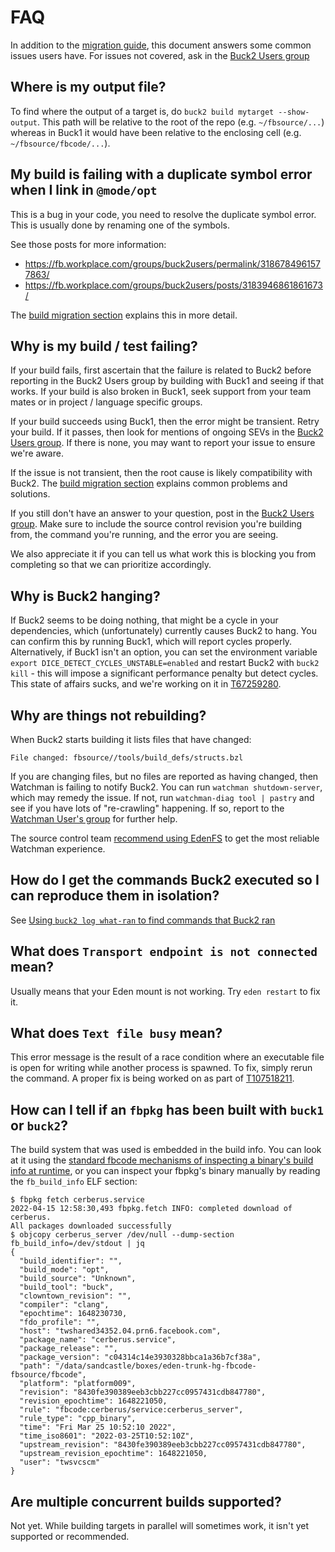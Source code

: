 # FAQ

In addition to the [migration guide](migration_guide.md), this document answers some common issues users have. For issues not covered, ask in the [Buck2 Users group][buck2_users]

## Where is my output file?

To find where the output of a target is, do `buck2 build mytarget --show-output`. This path will be relative to the root of the repo (e.g. `~/fbsource/...`) whereas in Buck1 it would have been relative to the enclosing cell (e.g. `~/fbsource/fbcode/...`).

## My build is failing with a duplicate symbol error when I link in `@mode/opt`

This is a bug in your code, you need to resolve the duplicate symbol error. This is usually done by renaming one of the symbols.

See those posts for more information:

- https://fb.workplace.com/groups/buck2users/permalink/3186784961577863/
- https://fb.workplace.com/groups/buck2users/posts/3183946861861673/

The [build migration section](migration_guide.md#other-changes) explains this in more detail.

## Why is my build  / test failing?

If your build fails, first ascertain that the failure is related to Buck2 before reporting in the Buck2 Users group by building with Buck1 and seeing if that works. If your build is also broken in Buck1, seek support from your team mates or in project / language specific groups.

If your build succeeds using Buck1, then the error might be transient. Retry your build. If it passes, then look for mentions of ongoing SEVs in the [Buck2 Users group][buck2_users]. If there is none, you may want to report your issue to ensure we're aware.

If the issue is not transient, then the root cause is likely compatibility with Buck2. The [build migration section](migration_guide.md#build-migration) explains common problems and solutions.

If you still don't have an answer to your question, post in the [Buck2 Users group][buck2_users]. Make sure to include the source control revision you're building from, the command you're running, and the error you are seeing.

We also appreciate it if you can tell us what work this is blocking you from completing so that we can prioritize accordingly.

## Why is Buck2 hanging?

If Buck2 seems to be doing nothing, that might be a cycle in your dependencies, which (unfortunately) currently causes Buck2 to hang. You can confirm this by running Buck1, which will report cycles properly. Alternatively, if Buck1 isn't an option, you can set the environment variable `export DICE_DETECT_CYCLES_UNSTABLE=enabled` and restart Buck2 with `buck2 kill` - this will impose a significant performance penalty but detect cycles. This state of affairs sucks, and we're working on it in [T67259280](https://www.internalfb.com/tasks/?t=67259280).

## Why are things not rebuilding?

When Buck2 starts building it lists files that have changed:

```shell
File changed: fbsource//tools/build_defs/structs.bzl
```

If you are changing files, but no files are reported as having changed, then Watchman is failing to notify Buck2. You can run `watchman shutdown-server`, which may remedy the issue. If not, run `watchman-diag tool | pastry` and see if you have lots of "re-crawling" happening. If so, report to the [Watchman User's group](https://fb.workplace.com/groups/watchman.users) for further help.

The source control team [recommend using EdenFS](https://www.internalfb.com/intern/wiki/Watchman/Troubleshooting/migration/) to get the most reliable Watchman experience.

## How do I get the commands Buck2 executed so I can reproduce them in isolation?

See [Using `buck2 log what-ran` to find commands that Buck2 ran](developers/what-ran.md)

## What does `Transport endpoint is not connected` mean?

Usually means that your Eden mount is not working. Try `eden restart` to fix it.

## What does `Text file busy` mean?

This error message is the result of a race condition where an executable file is open for writing while another process is spawned. To fix, simply rerun the command. A proper fix is being worked on as part of [T107518211](https://www.internalfb.com/tasks/?t=107518211).

## How can I tell if an `fbpkg` has been built with `buck1` or `buck2`?

The build system that was used is embedded in the build info. You can look at it using the [standard fbcode mechanisms of inspecting a binary's build info at runtime](https://fburl.com/code/og05da8n), or you can inspect your fbpkg's binary manually by reading the `fb_build_info` ELF section:

```shell
$ fbpkg fetch cerberus.service
2022-04-15 12:58:30,493 fbpkg.fetch INFO: completed download of cerberus.
All packages downloaded successfully
$ objcopy cerberus_server /dev/null --dump-section fb_build_info=/dev/stdout | jq
{
  "build_identifier": "",
  "build_mode": "opt",
  "build_source": "Unknown",
  "build_tool": "buck",
  "clowntown_revision": "",
  "compiler": "clang",
  "epochtime": 1648230730,
  "fdo_profile": "",
  "host": "twshared34352.04.prn6.facebook.com",
  "package_name": "cerberus.service",
  "package_release": "",
  "package_version": "c04314c14e3930328bbca1a36b7cf38a",
  "path": "/data/sandcastle/boxes/eden-trunk-hg-fbcode-fbsource/fbcode",
  "platform": "platform009",
  "revision": "8430fe390389eeb3cbb227cc0957431cdb847780",
  "revision_epochtime": 1648221050,
  "rule": "fbcode:cerberus/service:cerberus_server",
  "rule_type": "cpp_binary",
  "time": "Fri Mar 25 10:52:10 2022",
  "time_iso8601": "2022-03-25T10:52:10Z",
  "upstream_revision": "8430fe390389eeb3cbb227cc0957431cdb847780",
  "upstream_revision_epochtime": 1648221050,
  "user": "twsvcscm"
}
```

## Are multiple concurrent builds supported?

Not yet. While building targets in parallel will sometimes work, it isn't yet supported or recommended.

  [buck2_users]: https://fb.workplace.com/groups/buck2users
